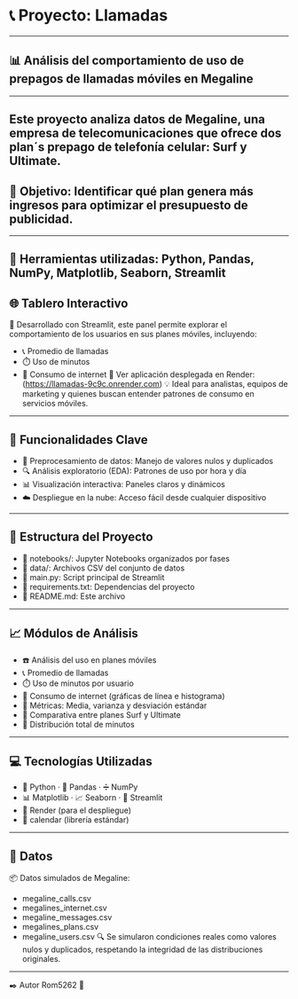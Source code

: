 # 📞 Proyecto: Llamadas
---
## 📊 Análisis del comportamiento de uso de prepagos de llamadas móviles en Megaline
---
Este proyecto analiza datos de Megaline, una empresa de telecomunicaciones que ofrece dos plan´s prepago de telefonía celular: Surf y Ultimate.
---
## 🎯 Objetivo: Identificar qué plan genera más ingresos para optimizar el presupuesto de publicidad.
---
## 🔧 Herramientas utilizadas: Python, Pandas, NumPy, Matplotlib, Seaborn, Streamlit

## 🌐 Tablero Interactivo

🧠 Desarrollado con Streamlit, este panel permite explorar el comportamiento de los usuarios en sus planes móviles, incluyendo:
- 📞 Promedio de llamadas
- ⏱️ Uso de minutos
- 📶 Consumo de internet
🔗 Ver aplicación desplegada en Render: (https://llamadas-9c9c.onrender.com)
💡 Ideal para analistas, equipos de marketing y quienes buscan entender patrones de consumo en servicios móviles.
---
## 🚀 Funcionalidades Clave
- 🧹 Preprocesamiento de datos: Manejo de valores nulos y duplicados
- 🔍 Análisis exploratorio (EDA): Patrones de uso por hora y día
- 📊 Visualización interactiva: Paneles claros y dinámicos
- ☁️ Despliegue en la nube: Acceso fácil desde cualquier dispositivo
---
## 📁 Estructura del Proyecto
- 📓 notebooks/: Jupyter Notebooks organizados por fases
- 📂 data/: Archivos CSV del conjunto de datos
- 📄 main.py: Script principal de Streamlit
- 🧪 requirements.txt: Dependencias del proyecto
- 📘 README.md: Este archivo
---
## 📈 Módulos de Análisis
- ☎️ Análisis del uso en planes móviles
- 📞 Promedio de llamadas
- ⏱️ Uso de minutos por usuario
- 📶 Consumo de internet (gráficas de línea e histograma)
- 📐 Métricas: Media, varianza y desviación estándar
- 🔄 Comparativa entre planes Surf y Ultimate
- 🔢 Distribución total de minutos
---
## 💻 Tecnologías Utilizadas
- 🐍 Python · 🧮 Pandas · ➗ NumPy
- 📊 Matplotlib · 📈 Seaborn · 🧩 Streamlit
- 🚀 Render (para el despliegue)
- 📆 calendar (librería estándar)
---
## 📂 Datos
📦 Datos simulados de Megaline:
- megaline_calls.csv
- megalines_internet.csv
- megaline_messages.csv
- megalines_plans.csv
- megaline_users.csv
🔍 Se simularon condiciones reales como valores nulos y duplicados, respetando la integridad de las distribuciones originales.
---
✒️ Autor
Rom5262 📌
